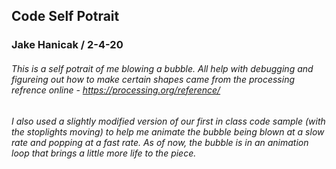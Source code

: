 ## Code Self Potrait

### Jake Hanicak / 2-4-20

###### This is a self potrait of me blowing a bubble. All help with debugging and figureing out how to make certain shapes came from the processing refrence online - https://processing.org/reference/

###### I also used a slightly modified version of our first in class code sample (with the stoplights moving) to help me animate the bubble being blown at a slow rate and popping at a fast rate. As of now, the bubble is in an animation loop that brings a little more life to the piece.
